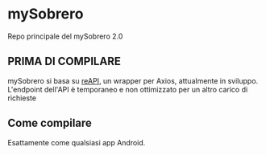 # mySobrero
Repo principale del mySobrero 2.0

## PRIMA DI COMPILARE
mySobrero si basa su [reAPI](https://github.com/federunco/reAPI), un wrapper per Axios, attualmente in sviluppo. L'endpoint dell'API è temporaneo e non ottimizzato per un altro carico di richieste

## Come compilare
Esattamente come qualsiasi app Android.
